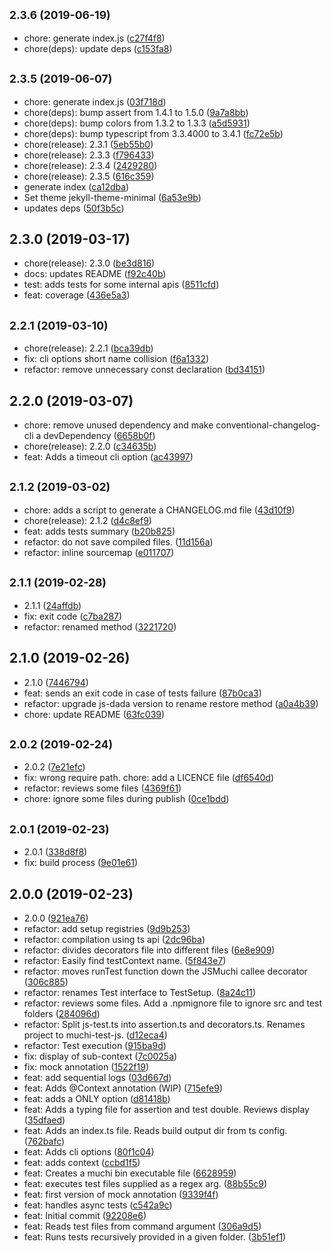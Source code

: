 ## <small>2.3.6 (2019-06-19)</small>

* chore: generate index.js ([c27f4f8](https://github.com/machi1990/muchi-ts/commit/c27f4f8))
* chore(deps): update deps ([c153fa8](https://github.com/machi1990/muchi-ts/commit/c153fa8))



## <small>2.3.5 (2019-06-07)</small>

* chore: generate index.js ([03f718d](https://github.com/machi1990/muchi-ts/commit/03f718d))
* chore(deps): bump assert from 1.4.1 to 1.5.0 ([9a7a8bb](https://github.com/machi1990/muchi-ts/commit/9a7a8bb))
* chore(deps): bump colors from 1.3.2 to 1.3.3 ([a5d5931](https://github.com/machi1990/muchi-ts/commit/a5d5931))
* chore(deps): bump typescript from 3.3.4000 to 3.4.1 ([fc72e5b](https://github.com/machi1990/muchi-ts/commit/fc72e5b))
* chore(release): 2.3.1 ([5eb55b0](https://github.com/machi1990/muchi-ts/commit/5eb55b0))
* chore(release): 2.3.3 ([f796433](https://github.com/machi1990/muchi-ts/commit/f796433))
* chore(release): 2.3.4 ([2429280](https://github.com/machi1990/muchi-ts/commit/2429280))
* chore(release): 2.3.5 ([616c359](https://github.com/machi1990/muchi-ts/commit/616c359))
* generate index ([ca12dba](https://github.com/machi1990/muchi-ts/commit/ca12dba))
* Set theme jekyll-theme-minimal ([6a53e9b](https://github.com/machi1990/muchi-ts/commit/6a53e9b))
* updates deps ([50f3b5c](https://github.com/machi1990/muchi-ts/commit/50f3b5c))



## 2.3.0 (2019-03-17)

* chore(release): 2.3.0 ([be3d816](https://github.com/machi1990/muchi-ts/commit/be3d816))
* docs: updates README ([f92c40b](https://github.com/machi1990/muchi-ts/commit/f92c40b))
* test: adds tests for some internal apis ([8511cfd](https://github.com/machi1990/muchi-ts/commit/8511cfd))
* feat: coverage ([436e5a3](https://github.com/machi1990/muchi-ts/commit/436e5a3))



## <small>2.2.1 (2019-03-10)</small>

* chore(release): 2.2.1 ([bca39db](https://github.com/machi1990/muchi-ts/commit/bca39db))
* fix: cli options short name collision ([f6a1332](https://github.com/machi1990/muchi-ts/commit/f6a1332))
* refactor: remove unnecessary const declaration ([bd34151](https://github.com/machi1990/muchi-ts/commit/bd34151))



## 2.2.0 (2019-03-07)

* chore: remove unused dependency and make conventional-changelog-cli a devDependency ([6658b0f](https://github.com/machi1990/muchi-ts/commit/6658b0f))
* chore(release): 2.2.0 ([c34635b](https://github.com/machi1990/muchi-ts/commit/c34635b))
* feat: Adds a timeout cli option ([ac43997](https://github.com/machi1990/muchi-ts/commit/ac43997))



## <small>2.1.2 (2019-03-02)</small>

* chore: adds a script to generate a CHANGELOG.md file ([43d10f9](https://github.com/machi1990/muchi-ts/commit/43d10f9))
* chore(release): 2.1.2 ([d4c8ef9](https://github.com/machi1990/muchi-ts/commit/d4c8ef9))
* feat: adds tests summary ([b20b825](https://github.com/machi1990/muchi-ts/commit/b20b825))
* refactor: do not save compiled files. ([11d156a](https://github.com/machi1990/muchi-ts/commit/11d156a))
* refactor: inline sourcemap ([e011707](https://github.com/machi1990/muchi-ts/commit/e011707))



## <small>2.1.1 (2019-02-28)</small>

* 2.1.1 ([24affdb](https://github.com/machi1990/muchi-ts/commit/24affdb))
* fix: exit code ([c7ba287](https://github.com/machi1990/muchi-ts/commit/c7ba287))
* refactor: renamed method ([3221720](https://github.com/machi1990/muchi-ts/commit/3221720))



## 2.1.0 (2019-02-26)

* 2.1.0 ([7446794](https://github.com/machi1990/muchi-ts/commit/7446794))
* feat: sends an exit code in case of tests failure ([87b0ca3](https://github.com/machi1990/muchi-ts/commit/87b0ca3))
* refactor: upgrade js-dada version to rename restore method ([a0a4b39](https://github.com/machi1990/muchi-ts/commit/a0a4b39))
* chore: update README ([63fc039](https://github.com/machi1990/muchi-ts/commit/63fc039))



## <small>2.0.2 (2019-02-24)</small>

* 2.0.2 ([7e21efc](https://github.com/machi1990/muchi-ts/commit/7e21efc))
* fix: wrong require path. chore: add a LICENCE file ([df6540d](https://github.com/machi1990/muchi-ts/commit/df6540d))
* refactor: reviews some files ([4369f61](https://github.com/machi1990/muchi-ts/commit/4369f61))
* chore: ignore some files during publish ([0ce1bdd](https://github.com/machi1990/muchi-ts/commit/0ce1bdd))



## <small>2.0.1 (2019-02-23)</small>

* 2.0.1 ([338d8f8](https://github.com/machi1990/muchi-ts/commit/338d8f8))
* fix: build process ([9e01e61](https://github.com/machi1990/muchi-ts/commit/9e01e61))



## 2.0.0 (2019-02-23)

* 2.0.0 ([921ea76](https://github.com/machi1990/muchi-ts/commit/921ea76))
* refactor: add setup registries ([9d9b253](https://github.com/machi1990/muchi-ts/commit/9d9b253))
* refactor: compilation using ts api ([2dc96ba](https://github.com/machi1990/muchi-ts/commit/2dc96ba))
* refactor: divides decorators file into different files ([6e8e909](https://github.com/machi1990/muchi-ts/commit/6e8e909))
* refactor: Easily find testContext name. ([5f843e7](https://github.com/machi1990/muchi-ts/commit/5f843e7))
* refactor: moves runTest function down the JSMuchi callee  decorator ([306c885](https://github.com/machi1990/muchi-ts/commit/306c885))
* refactor: renames Test interface to TestSetup. ([8a24c11](https://github.com/machi1990/muchi-ts/commit/8a24c11))
* refactor: reviews some files. Add a .npmignore file to ignore src and test folders ([284096d](https://github.com/machi1990/muchi-ts/commit/284096d))
* refactor: Split js-test.ts into assertion.ts and decorators.ts. Renames project to muchi-test-js. ([d12eca4](https://github.com/machi1990/muchi-ts/commit/d12eca4))
* refactor: Test execution ([915ba9d](https://github.com/machi1990/muchi-ts/commit/915ba9d))
* fix: display of sub-context ([7c0025a](https://github.com/machi1990/muchi-ts/commit/7c0025a))
* fix: mock annotation ([1522f19](https://github.com/machi1990/muchi-ts/commit/1522f19))
* feat: add sequential logs ([03d667d](https://github.com/machi1990/muchi-ts/commit/03d667d))
* feat: Adds @Context annotation  (WIP) ([715efe9](https://github.com/machi1990/muchi-ts/commit/715efe9))
* feat: adds a ONLY option ([d81418b](https://github.com/machi1990/muchi-ts/commit/d81418b))
* feat: Adds a typing file for assertion and test double. Reviews display ([35dfaed](https://github.com/machi1990/muchi-ts/commit/35dfaed))
* feat: Adds an index.ts file. Reads build output dir from ts config. ([762bafc](https://github.com/machi1990/muchi-ts/commit/762bafc))
* feat: Adds cli options ([80f1c04](https://github.com/machi1990/muchi-ts/commit/80f1c04))
* feat: adds context ([ccbd1f5](https://github.com/machi1990/muchi-ts/commit/ccbd1f5))
* feat: Creates a muchi bin executable file ([6628959](https://github.com/machi1990/muchi-ts/commit/6628959))
* feat: executes test files supplied as a regex arg. ([88b55c9](https://github.com/machi1990/muchi-ts/commit/88b55c9))
* feat: first version of mock annotation ([9339f4f](https://github.com/machi1990/muchi-ts/commit/9339f4f))
* feat: handles async tests ([c542a9c](https://github.com/machi1990/muchi-ts/commit/c542a9c))
* feat: Initial commit ([92208e6](https://github.com/machi1990/muchi-ts/commit/92208e6))
* feat: Reads test files from command argument ([306a9d5](https://github.com/machi1990/muchi-ts/commit/306a9d5))
* feat: Runs tests recursively provided in a given folder. ([3b51ef1](https://github.com/machi1990/muchi-ts/commit/3b51ef1))



